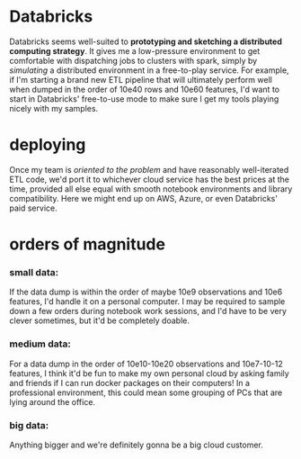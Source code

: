 # Databricks

Databricks seems well-suited to **prototyping and sketching a distributed computing strategy**. It gives me a low-pressure environment to get comfortable with dispatching jobs to clusters with spark, simply by *simulating* a distributed environment in a free-to-play service. For example, if I'm starting a brand new ETL pipeline that will ultimately perform well when dumped in the order of 10e40 rows and 10e60 features, I'd want to start in Databricks' free-to-use mode to make sure I get my tools playing nicely with my samples.

# deploying

Once my team is *oriented to the problem* and have reasonably well-iterated ETL code, we'd port it to whichever cloud service has the best prices at the time, provided all else equal with smooth notebook environments and library compatibility. Here we might end up on AWS, Azure, or even Databricks' paid service. 

# orders of magnitude 

### small data: 
If the data dump is within the order of maybe 10e9 observations and 10e6 features, I'd handle it on a personal computer. I may be required to sample down a few orders during notebook work sessions, and I'd have to be very clever sometimes, but it'd be completely doable. 

### medium data: 
For a data dump in the order of 10e10-10e20 observations and 10e7-10-12 features, I think it'd be fun to make my own personal cloud by asking family and friends if I can run docker packages on their computers! In a professional environment, this could mean some grouping of PCs that are lying around the office.  

### big data: 
Anything bigger and we're definitely gonna be a big cloud customer. 


